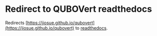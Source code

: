 # Redirect to QUBOVert readthedocs

Redirects [https://jiosue.github.io/qubovert](https://jiosue.github.io/qubovert) to [readthedocs](https://qubovert.readthedocs.io).
